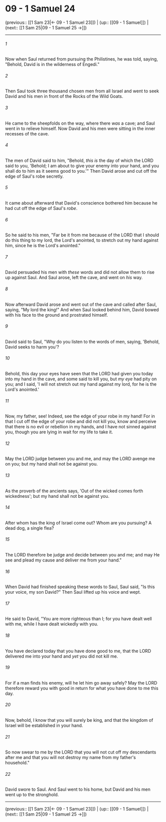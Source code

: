 # 09 - 1 Samuel 24

(previous:: [[1 Sam 23|← 09 - 1 Samuel 23]]) | (up:: [[09 - 1 Samuel]]) | (next:: [[1 Sam 25|09 - 1 Samuel 25 →]])

***


###### 1 
Now when Saul returned from pursuing the Philistines, he was told, saying, "Behold, David is in the wilderness of Engedi." 

###### 2 
Then Saul took three thousand chosen men from all Israel and went to seek David and his men in front of the Rocks of the Wild Goats. 

###### 3 
He came to the sheepfolds on the way, where there _was_ a cave; and Saul went in to relieve himself. Now David and his men were sitting in the inner recesses of the cave. 

###### 4 
The men of David said to him, "Behold, _this is_ the day of which the LORD said to you, 'Behold; I am about to give your enemy into your hand, and you shall do to him as it seems good to you.'" Then David arose and cut off the edge of Saul's robe secretly. 

###### 5 
It came about afterward that David's conscience bothered him because he had cut off the edge of Saul's _robe_. 

###### 6 
So he said to his men, "Far be it from me because of the LORD that I should do this thing to my lord, the Lord's anointed, to stretch out my hand against him, since he is the Lord's anointed." 

###### 7 
David persuaded his men with _these_ words and did not allow them to rise up against Saul. And Saul arose, left the cave, and went on _his_ way. 

###### 8 
Now afterward David arose and went out of the cave and called after Saul, saying, "My lord the king!" And when Saul looked behind him, David bowed with his face to the ground and prostrated himself. 

###### 9 
David said to Saul, "Why do you listen to the words of men, saying, 'Behold, David seeks to harm you'? 

###### 10 
Behold, this day your eyes have seen that the LORD had given you today into my hand in the cave, and some said to kill you, but _my eye_ had pity on you; and I said, 'I will not stretch out my hand against my lord, for he is the Lord's anointed.' 

###### 11 
Now, my father, see! Indeed, see the edge of your robe in my hand! For in that I cut off the edge of your robe and did not kill you, know and perceive that there is no evil or rebellion in my hands, and I have not sinned against you, though you are lying in wait for my life to take it. 

###### 12 
May the LORD judge between you and me, and may the LORD avenge me on you; but my hand shall not be against you. 

###### 13 
As the proverb of the ancients says, 'Out of the wicked comes forth wickedness'; but my hand shall not be against you. 

###### 14 
After whom has the king of Israel come out? Whom are you pursuing? A dead dog, a single flea? 

###### 15 
The LORD therefore be judge and decide between you and me; and may He see and plead my cause and deliver me from your hand." 

###### 16 
When David had finished speaking these words to Saul, Saul said, "Is this your voice, my son David?" Then Saul lifted up his voice and wept. 

###### 17 
He said to David, "You are more righteous than I; for you have dealt well with me, while I have dealt wickedly with you. 

###### 18 
You have declared today that you have done good to me, that the LORD delivered me into your hand and _yet_ you did not kill me. 

###### 19 
For if a man finds his enemy, will he let him go away safely? May the LORD therefore reward you with good in return for what you have done to me this day. 

###### 20 
Now, behold, I know that you will surely be king, and that the kingdom of Israel will be established in your hand. 

###### 21 
So now swear to me by the LORD that you will not cut off my descendants after me and that you will not destroy my name from my father's household." 

###### 22 
David swore to Saul. And Saul went to his home, but David and his men went up to the stronghold.

***

(previous:: [[1 Sam 23|← 09 - 1 Samuel 23]]) | (up:: [[09 - 1 Samuel]]) | (next:: [[1 Sam 25|09 - 1 Samuel 25 →]])
